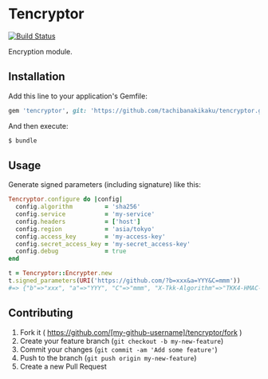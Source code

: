 # Tencryptor

[![Build Status](https://travis-ci.org/tachibanakikaku/tencryptor.svg)](https://travis-ci.org/tachibanakikaku/tencryptor)

Encryption module.

## Installation

Add this line to your application's Gemfile:

```ruby
gem 'tencryptor', git: 'https://github.com/tachibanakikaku/tencryptor.git'
```

And then execute:

```bash
$ bundle
```

## Usage

Generate signed parameters (including signature) like this:

```ruby
Tencryptor.configure do |config|
  config.algorithm         = 'sha256'
  config.service           = 'my-service'
  config.headers           = ['host']
  config.region            = 'asia/tokyo'
  config.access_key        = 'my-access-key'
  config.secret_access_key = 'my-secret_access-key'
  config.debug             = true
end

t = Tencryptor::Encrypter.new
t.signed_parameters(URI('https://github.com/?b=xxx&a=YYY&C=mmm'))
#=> {"b"=>"xxx", "a"=>"YYY", "C"=>"mmm", "X-Tkk-Algorithm"=>"TKK4-HMAC-SHA256", "X-Tkk-Credential"=>"my-access-key/20141126/asia/tokyo/my-service/tkk4_request", "X-Tkk-Date"=>"2014-11-27T02:22:10+09:00", "X-Tkk-Expires"=>86400, "X-Tkk-SignedHeaders"=>"host", "X-Tkk-Signature"=>"e6f8c0f17f534bf3957d3d1224ef63776920b8194279ad4110aedcf54ff164d7"}
```

## Contributing

1. Fork it ( https://github.com/[my-github-username]/tencryptor/fork )
2. Create your feature branch (`git checkout -b my-new-feature`)
3. Commit your changes (`git commit -am 'Add some feature'`)
4. Push to the branch (`git push origin my-new-feature`)
5. Create a new Pull Request
